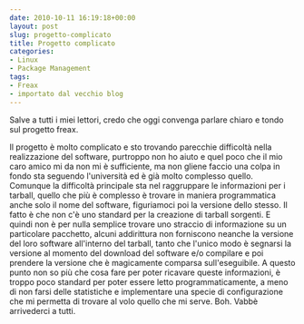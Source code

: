 ```yaml
---
date: 2010-10-11 16:19:18+00:00
layout: post
slug: progetto-complicato
title: Progetto complicato
categories:
- Linux
- Package Management
tags:
- Freax
- importato dal vecchio blog
---
```


Salve a tutti i miei lettori, credo che oggi convenga parlare chiaro e tondo sul progetto freax.
<!--more-->

Il progetto è molto complicato e sto trovando parecchie difficoltà nella realizzazione del software, purtroppo non ho aiuto e quel poco che il mio caro amico mi da non mi è sufficiente, ma non gliene faccio una colpa in fondo sta seguendo l'università ed è già molto complesso quello. Comunque la difficoltà principale sta nel raggruppare le informazioni per i tarball, quello che più è complesso è trovare in maniera programmatica anche solo il nome del software, figuriamoci poi la versione dello stesso. Il fatto è che non c'è uno standard per la creazione di tarball sorgenti. E quindi non è per nulla semplice trovare uno straccio di informazione su un particolare pacchetto, alcuni addirittura non forniscono neanche la versione del loro software all'interno del tarball, tanto che l'unico modo è segnarsi la versione al momento del download del software e/o compilare e poi prendere la versione che è magicamente comparsa sull'eseguibile. A questo punto non so più che cosa fare per poter ricavare queste informazioni, è troppo poco standard per poter essere letto programmaticamente, a meno di non farsi delle statistiche e implementare una specie di configurazione che mi permetta di trovare al volo quello che mi serve. Boh.
Vabbè arrivederci a tutti.

